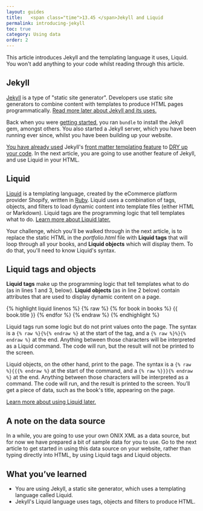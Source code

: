 ```yaml
---
layout: guides
title:   <span class="time">13.45 </span>Jekyll and Liquid
permalink: introducing-jekyll
toc: true
category: Using data
order: 2
---
```


<p class="content__abstract">
  This article introduces Jekyll and the templating language it uses, Liquid. You won't add anything to your code whilst reading through this article.
</p>

## Jekyll

[Jekyll](https://jekyllrb.com/) is a type of "static site generator". Developers use static site generators to combine content with templates to produce HTML pages programmatically. [Read more later about Jekyll and its uses.](https://learn.cloudcannon.com/jekyll/why-use-a-static-site-generator/)

Back when you were [getting started](/get-started), you ran `bundle` to install the Jekyll gem, amongst others. You also started a Jekyll server, which you have been running ever since, whilst you have been building up your website.

[You have already used](/dry-up-your-code) Jekyll's [front matter templating feature](https://jekyllrb.com/docs/front-matter/) to [DRY up your code](/dry-up-your-code). In the next article, you are going to use another feature of Jekyll, and use Liquid in your HTML.

## Liquid

[Liquid](https://shopify.github.io/liquid/) is a templating language, created by the eCommerce platform provider Shopify, written in [Ruby](/glossary#ruby). Liquid uses a combination of tags, objects, and filters to load dynamic content into template files (either HTML or Markdown). Liquid tags are the programming logic that tell templates what to do. [Learn more about Liquid later.](https://help.shopify.com/en/themes/liquid/basics)

Your challenge, which you'll be walked through in the next article, is to replace the static HTML in the _portfolio.html_ file with **Liquid tags** that will loop through all your books, and **Liquid objects** which will display them. To do that, you'll need to know Liquid's syntax.

## Liquid tags and objects
**Liquid tags** make up the programming logic that tell templates what to do (as in lines 1 and 3, below). **Liquid objects** (as in line 2 below) contain attributes that are used to display dynamic content on a page.

{% highlight liquid linenos %}
{% raw %}
{% for book in books %}
  {{ book.title }}
{% endfor %}
{% endraw %}
{% endhighlight %}

Liquid tags run some logic but do not print values onto the page. The syntax is a `{% raw %}{%{% endraw %}` at the start of the tag, and a `{% raw %}%}{% endraw %}` at the end. Anything between those characters will be interpreted as a Liquid command. The code will run, but the result will not be printed to the screen.

Liquid objects, on the other hand, print to the page. The syntax is a `{% raw %}{{{% endraw %}` at the start of the command, and a `{% raw %}}}{% endraw %}` at the end. Anything between those characters will be interpreted as a command. The code will run, and the result is printed to the screen. You’ll get a piece of data, such as the book's title, appearing on the page.

[Learn more about using Liquid later.](https://learn.cloudcannon.com/jekyll/introduction-to-liquid/)

## A note on the data source

In a while, you are going to use your own ONIX XML as a data source, but for now we have prepared a bit of sample data for you to use. Go to the next article to get started in using this data source on your website, rather than typing directly into HTML, by using Liquid tags and Liquid objects.

## What you’ve learned

* You are using Jekyll, a static site generator, which uses a templating language called Liquid.
* Jekyll's Liquid language uses tags, objects and filters to produce HTML.
